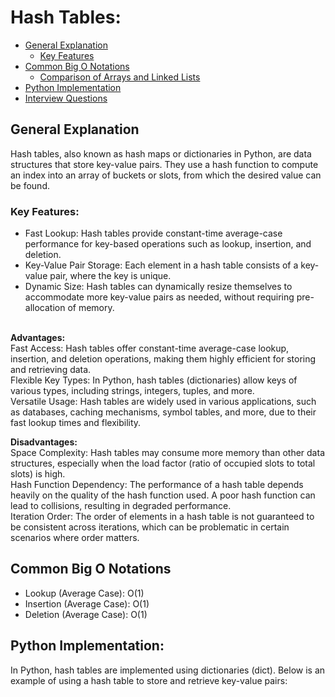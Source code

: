 # Hash Tables:


- [General Explanation](#general-explanation)
    - [Key Features](#key-featuures)
- [Common Big O Notations](#common-big-o-notations)
    - [Comparison of Arrays and Linked Lists](#comparison-of-arrays-and-linked-lists)
- [Python Implementation](#python-implementation)
- [Interview Questions](#interview-questions)


## General Explanation
Hash tables, also known as hash maps or dictionaries in Python, are data structures that store key-value pairs. They use a hash function to compute an index into an array of buckets or slots, from which the desired value can be found.

### Key Features:
- Fast Lookup: Hash tables provide constant-time average-case performance for key-based operations such as lookup, insertion, and deletion.
- Key-Value Pair Storage: Each element in a hash table consists of a key-value pair, where the key is unique.
- Dynamic Size: Hash tables can dynamically resize themselves to accommodate more key-value pairs as needed, without requiring pre-allocation of memory.

</br>**Advantages:**
</br>Fast Access: Hash tables offer constant-time average-case lookup, insertion, and deletion operations, making them highly efficient for storing and retrieving data.
</br>Flexible Key Types: In Python, hash tables (dictionaries) allow keys of various types, including strings, integers, tuples, and more.
</br>Versatile Usage: Hash tables are widely used in various applications, such as databases, caching mechanisms, symbol tables, and more, due to their fast lookup times and flexibility.

**Disadvantages:**
</br>Space Complexity: Hash tables may consume more memory than other data structures, especially when the load factor (ratio of occupied slots to total slots) is high.
</br>Hash Function Dependency: The performance of a hash table depends heavily on the quality of the hash function used. A poor hash function can lead to collisions, resulting in degraded performance.
</br>Iteration Order: The order of elements in a hash table is not guaranteed to be consistent across iterations, which can be problematic in certain scenarios where order matters.

## Common Big O Notations
- Lookup (Average Case): O(1)
- Insertion (Average Case): O(1)
- Deletion (Average Case): O(1)


## Python Implementation:
In Python, hash tables are implemented using dictionaries (dict). Below is an example of using a hash table to store and retrieve key-value pairs: